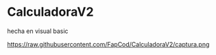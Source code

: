 # CalculadoraV2
hecha en visual basic 

https://raw.githubusercontent.com/FapCod/CalculadoraV2/captura.png
